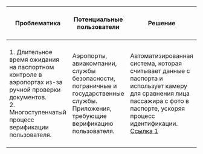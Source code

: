 | Проблематика | Потенциальные пользователи | Решение | Конкуренты | Уникальность решения | Ссылка на видео демонстрацией продукта |
|--------------|----------------------------|----------|------------|----------------------|----------------------------------------|
| 1. Длительное время ожидания на паспортном контроле в аэропортах из-за ручной проверки документов.<br> 2. Многоступенчатый процесс верификации пользователя. | Аэропорты, авиакомпании, службы безопасности, пограничные и государственные службы. Приложения, требующие верификацию пользователя. | Автоматизированная система, которая считывает данные с паспорта и использует камеру для сравнения лица пассажира с фото в паспорте, ускоряя процесс идентификации. <br> [Cсылка 1](http://s7.markuslons.ru/)| Традиционные системы паспортного контроля, такие как ручная проверка документов и биометрические сканеры. А также такие компании, как АСПК, VisionLabs, ЛАНИТ. | Уникальность заключается в интеграции автоматического считывания данных с паспорта и биометрической идентификации, что значительно сокращает время проверки и увеличивает точность. | [Ссылка 2](https://drive.google.com/file/d/1ut4_P_edNxvVPZ3QqnOn6kivZu_2HXvz/view?usp=drive_link) <br> [Ссылка 3](https://drive.google.com/file/d/1PWP7AgfFLCTCx_0zSAtJqtyGUC0mHmLg/view?usp=sharing) |
